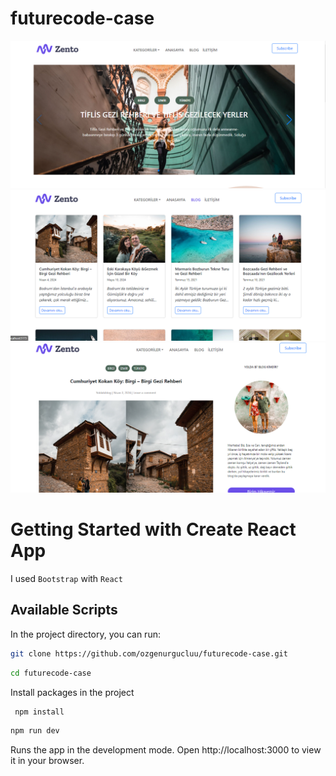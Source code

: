 # futurecode-case

![home-page](src/screenshots/home-page.png)
![blog-list](src/screenshots/blog-list.png)
![blog-detail](src/screenshots/blog-detail.png)

# Getting Started with Create React App

I used `Bootstrap` with `React`

## Available Scripts

In the project directory, you can run:

```sh
git clone https://github.com/ozgenurgucluu/futurecode-case.git
```

```sh
cd futurecode-case
```

Install packages in the project

```sh
 npm install
```

```sh
npm run dev
```

Runs the app in the development mode.
Open http://localhost:3000 to view it in your browser.
